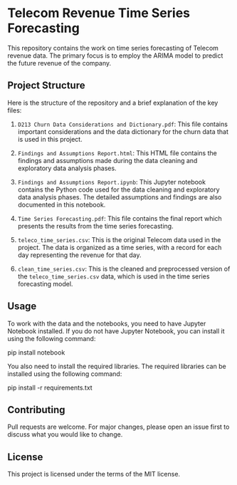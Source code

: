 # Telecom Revenue Time Series Forecasting

This repository contains the work on time series forecasting of Telecom revenue data. The primary focus is to employ the ARIMA model to predict the future revenue of the company.

## Project Structure

Here is the structure of the repository and a brief explanation of the key files:

1. `D213 Churn Data Considerations and Dictionary.pdf`: This file contains important considerations and the data dictionary for the churn data that is used in this project.

2. `Findings and Assumptions Report.html`: This HTML file contains the findings and assumptions made during the data cleaning and exploratory data analysis phases.

3. `Findings and Assumptions Report.ipynb`: This Jupyter notebook contains the Python code used for the data cleaning and exploratory data analysis phases. The detailed assumptions and findings are also documented in this notebook.

4. `Time Series Forecasting.pdf`: This file contains the final report which presents the results from the time series forecasting.

5. `teleco_time_series.csv`: This is the original Telecom data used in the project. The data is organized as a time series, with a record for each day representing the revenue for that day.

6. `clean_time_series.csv`: This is the cleaned and preprocessed version of the `teleco_time_series.csv` data, which is used in the time series forecasting model.

## Usage

To work with the data and the notebooks, you need to have Jupyter Notebook installed. If you do not have Jupyter Notebook, you can install it using the following command:

pip install notebook


You also need to install the required libraries. The required libraries can be installed using the following command:

pip install -r requirements.txt


## Contributing

Pull requests are welcome. For major changes, please open an issue first to discuss what you would like to change.

## License

This project is licensed under the terms of the MIT license.

